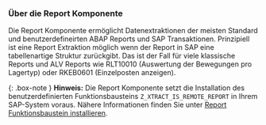 ### Über die Report Komponente

Die Report Komponente ermöglicht Datenextraktionen der meisten Standard und benutzerdefineirten ABAP Reports und SAP Transaktionen.
Prinzipiell ist eine Report Extraktion möglich wenn der Report in SAP eine tabellenartige Struktur zurückgibt.
Das ist der Fall für viele klassische Reports und ALV Reports wie RLT10010 (Auswertung der Bewegungen pro Lagertyp) oder RKEB0601 (Einzelposten anzeigen).


{: .box-note }
**Hinweis:** Die Report Komponente setzt die Installation des benutzerdefinierten Funktionsbausteins `Z_XTRACT_IS_REMOTE_REPORT` in Ihrem SAP-System voraus. Nähere Informationen finden Sie unter [Report Funktionsbaustein installieren](./sap-customizing/report-funktionsbaustein-installieren).

